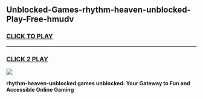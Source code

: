 
## Unblocked-Games-rhythm-heaven-unblocked-Play-Free-hmudv
<h3>
<a href="https://premium76.site?title=rhythm-heaven-unblocked&ref=20M">CLICK TO PLAY</a></h3>
<hr>

<h3>
<a href="https://premium76.site?title=rhythm-heaven-unblocked&ref=20M">CLICK 2 PLAY</a>
  
</h3>

<a href="https://premium76.site?title=rhythm-heaven-unblocked&ref=19M"><img src="https://clearcache.store/games.png"></a>


**rhythm-heaven-unblocked games unblocked: Your Gateway to Fun and Accessible Online Gaming**
